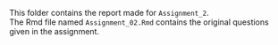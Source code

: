 This folder contains the report made for `Assignment_2`.<br>
The Rmd file named `Assignment_02.Rmd` contains the original questions given in the assignment.
